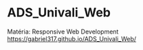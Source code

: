 # ADS_Univali_Web
Matéria: Responsive Web Development
https://gabriel317.github.io/ADS_Univali_Web/
